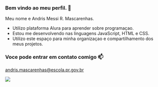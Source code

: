 ### Bem vindo ao meu perfil. 🥇

Meu nome e Andris Messi R. Mascarenhas.

- Utilizo plataforma Alura para aprender sobre programaçao.
- Estou me desenvolvendo nas linguagens JavaScript, HTML e CSS.
- Utilizo este espaço para minha organizaçao e compartilhamento dos meus projetos.


### Voce pode entrar em contato comigo 📫

andris.mascarenhas@escola.pr.gov.br


![](https://media.tenor.com/v_e613Qc4CEAAAAd/kiciunia-lawunia.gif)
